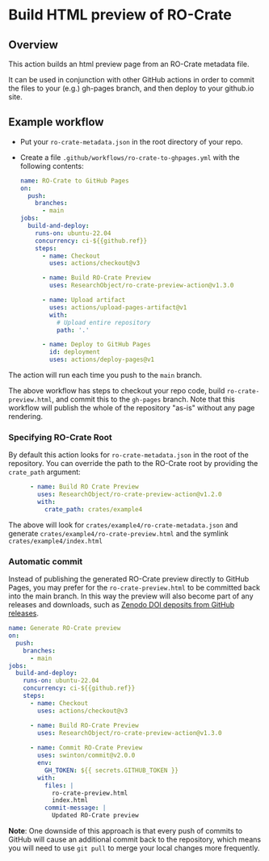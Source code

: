 # Build HTML preview of RO-Crate

## Overview

This action builds an html preview page from an RO-Crate metadata file.

It can be used in conjunction with other GitHub actions in order to
commit the files to your (e.g.) gh-pages branch,
and then deploy to your github.io site.

## Example workflow

- Put your `ro-crate-metadata.json` in the root directory of your repo.

- Create a file `.github/workflows/ro-crate-to-ghpages.yml` with the following contents:

  ```yaml
  name: RO-Crate to GitHub Pages
  on:
    push:
      branches:
        - main
  jobs:
    build-and-deploy:
      runs-on: ubuntu-22.04
      concurrency: ci-${{github.ref}}
      steps:
        - name: Checkout
          uses: actions/checkout@v3

        - name: Build RO-Crate Preview
          uses: ResearchObject/ro-crate-preview-action@v1.3.0

        - name: Upload artifact
          uses: actions/upload-pages-artifact@v1
          with:
            # Upload entire repository
            path: '.'

        - name: Deploy to GitHub Pages
          id: deployment
          uses: actions/deploy-pages@v1  

  ```

The action will run each time you push to the `main` branch. 

The above workflow has steps to checkout your repo code, build `ro-crate-preview.html`,
and commit this to the `gh-pages` branch. Note that this workflow will publish the whole of the repository "as-is" without any page rendering.

### Specifying RO-Crate Root

By default this action looks for `ro-crate-metadata.json` in the root of the repository. You can override the path to the RO-Crate root by providing the `crate_path` argument:

```yaml
      - name: Build RO Crate Preview
        uses: ResearchObject/ro-crate-preview-action@v1.2.0
        with:
          crate_path: crates/example4
```

The above will look for `crates/example4/ro-crate-metadata.json` and generate `crates/example4/ro-crate-preview.html` and the symlink `crates/example4/index.html`

### Automatic commit

Instead of publishing the generated RO-Crate preview directly to GitHub Pages, you may prefer
for the `ro-crate-preview.html` to be committed back into the main branch. In this way the preview
will also become part of any releases and downloads, such as 
[Zenodo DOI deposits from GitHub releases](https://docs.github.com/en/repositories/archiving-a-github-repository/referencing-and-citing-content).

```yaml
name: Generate RO-Crate preview
on:
  push:
    branches:
      - main
jobs:
  build-and-deploy:
    runs-on: ubuntu-22.04
    concurrency: ci-${{github.ref}}
    steps:
      - name: Checkout
        uses: actions/checkout@v3

      - name: Build RO-Crate Preview
        uses: ResearchObject/ro-crate-preview-action@v1.3.0
              
      - name: Commit RO-Crate Preview
        uses: swinton/commit@v2.0.0
        env:
          GH_TOKEN: ${{ secrets.GITHUB_TOKEN }}        
        with:
          files: |
            ro-crate-preview.html
            index.html
          commit-message: |
            Updated RO-Crate preview
```

**Note**: One downside of this approach is that every push of commits to GitHub 
will cause an additional commit back to the repository, which means you will
need to use `git pull` to merge your local changes more frequently.
